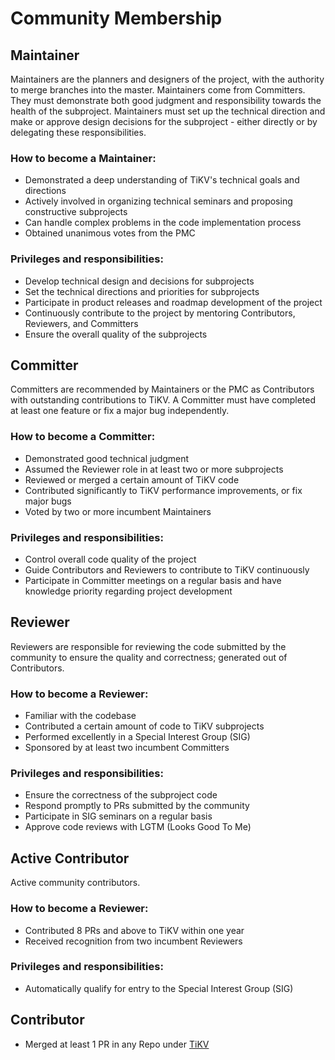 # Community Membership

## Maintainer

Maintainers are the planners and designers of the project, with the authority to merge branches into the master. Maintainers come from Committers. They must demonstrate both good judgment and responsibility towards the health of the subproject. Maintainers must set up the technical direction and make or approve design decisions for the subproject - either directly or by delegating these responsibilities.

### How to become a Maintainer:

- Demonstrated a deep understanding of TiKV's technical goals and directions
- Actively involved in organizing technical seminars and proposing constructive subprojects
- Can handle complex problems in the code implementation process
- Obtained unanimous votes from the PMC

### Privileges and responsibilities:

- Develop technical design and decisions for subprojects
- Set the technical directions and priorities for subprojects
- Participate in product releases and roadmap development of the project
- Continuously contribute to the project by mentoring Contributors, Reviewers, and Committers
- Ensure the overall quality of the subprojects

## Committer

Committers are recommended by Maintainers or the PMC as Contributors with outstanding contributions to TiKV. A Committer must have completed at least one feature or fix a major bug independently.

### How to become a Committer:

- Demonstrated good technical judgment
- Assumed the Reviewer role in at least two or more subprojects
- Reviewed or merged a certain amount of TiKV code
- Contributed significantly to TiKV performance improvements, or fix major bugs
- Voted by two or more incumbent Maintainers

### Privileges and responsibilities:

- Control overall code quality of the project
- Guide Contributors and Reviewers to contribute to TiKV continuously
- Participate in Committer meetings on a regular basis and have knowledge priority regarding project development

## Reviewer

Reviewers are responsible for reviewing the code submitted by the community to ensure the quality and correctness; generated out of Contributors.

### How to become a Reviewer:

- Familiar with the codebase
- Contributed a certain amount of code to TiKV subprojects
- Performed excellently in a Special Interest Group (SIG)
- Sponsored by at least two incumbent Committers

### Privileges and responsibilities:

- Ensure the correctness of the subproject code
- Respond promptly to PRs submitted by the community
- Participate in SIG seminars on a regular basis
- Approve code reviews with LGTM (Looks Good To Me)

## Active Contributor

Active community contributors.

### How to become a Reviewer:

- Contributed 8 PRs and above to TiKV within one year
- Received recognition from two incumbent Reviewers

### Privileges and responsibilities:

- Automatically qualify for entry to the Special Interest Group (SIG)

## Contributor

- Merged at least 1 PR in any Repo under [TiKV](https://github.com/tikv) 
